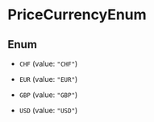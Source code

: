 

# PriceCurrencyEnum

## Enum


* `CHF` (value: `"CHF"`)

* `EUR` (value: `"EUR"`)

* `GBP` (value: `"GBP"`)

* `USD` (value: `"USD"`)



